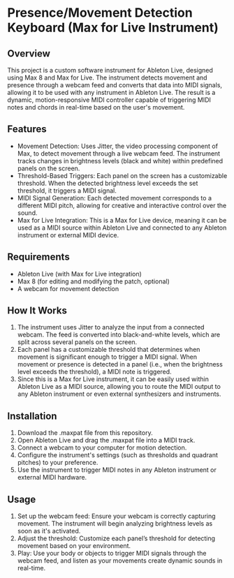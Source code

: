 # Presence/Movement Detection Keyboard (Max for Live Instrument)

## Overview
This project is a custom software instrument for Ableton Live, designed using Max 8 and Max for Live. The instrument detects movement and presence through a webcam feed and converts that data into MIDI signals, allowing it to be used with any instrument in Ableton Live. The result is a dynamic, motion-responsive MIDI controller capable of triggering MIDI notes and chords in real-time based on the user's movement.

## Features
- Movement Detection: Uses Jitter, the video processing component of Max, to detect movement through a live webcam feed. The instrument tracks changes in brightness levels (black and white) within predefined panels on the screen.
- Threshold-Based Triggers: Each panel on the screen has a customizable threshold. When the detected brightness level exceeds the set threshold, it triggers a MIDI signal.
- MIDI Signal Generation: Each detected movement corresponds to a different MIDI pitch, allowing for creative and interactive control over the sound.
- Max for Live Integration: This is a Max for Live device, meaning it can be used as a MIDI source within Ableton Live and connected to any Ableton instrument or external MIDI device.

## Requirements
- Ableton Live (with Max for Live integration)
- Max 8 (for editing and modifying the patch, optional)
- A webcam for movement detection

## How It Works
1. The instrument uses Jitter to analyze the input from a connected webcam. The feed is converted into black-and-white levels, which are split across several panels on the screen.
2. Each panel has a customizable threshold that determines when movement is significant enough to trigger a MIDI signal. When movement or presence is detected in a panel (i.e., when the brightness level exceeds the threshold), a MIDI note is triggered.
4. Since this is a Max for Live instrument, it can be easily used within Ableton Live as a MIDI source, allowing you to route the MIDI output to any Ableton instrument or even external synthesizers and instruments.

## Installation
1. Download the .maxpat file from this repository.
2. Open Ableton Live and drag the .maxpat file into a MIDI track.
3. Connect a webcam to your computer for motion detection.
4. Configure the instrument's settings (such as thresholds and quadrant pitches) to your preference.
5. Use the instrument to trigger MIDI notes in any Ableton instrument or external MIDI hardware.

## Usage
1. Set up the webcam feed: Ensure your webcam is correctly capturing movement. The instrument will begin analyzing brightness levels as soon as it's activated.
2. Adjust the threshold: Customize each panel’s threshold for detecting movement based on your environment.
4. Play: Use your body or objects to trigger MIDI signals through the webcam feed, and listen as your movements create dynamic sounds in real-time.
